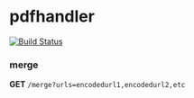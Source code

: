 # pdfhandler
[![Build Status](https://semaphoreci.com/api/v1/projects/e3a4a618-1782-468e-98f7-2ca5249592d8/554505/badge.svg)](https://semaphoreci.com/producteca/pdfhandler)

### merge
**GET** `/merge?urls=encodedurl1,encodedurl2,etc`
